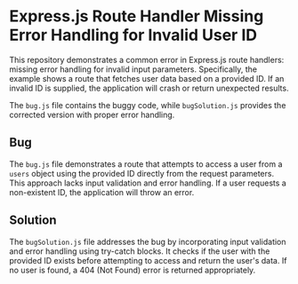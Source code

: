 # Express.js Route Handler Missing Error Handling for Invalid User ID

This repository demonstrates a common error in Express.js route handlers: missing error handling for invalid input parameters.  Specifically, the example shows a route that fetches user data based on a provided ID.  If an invalid ID is supplied, the application will crash or return unexpected results.

The `bug.js` file contains the buggy code, while `bugSolution.js` provides the corrected version with proper error handling.

## Bug

The `bug.js` file demonstrates a route that attempts to access a user from a `users` object using the provided ID directly from the request parameters.  This approach lacks input validation and error handling.  If a user requests a non-existent ID, the application will throw an error.

## Solution

The `bugSolution.js` file addresses the bug by incorporating input validation and error handling using try-catch blocks. It checks if the user with the provided ID exists before attempting to access and return the user's data. If no user is found, a 404 (Not Found) error is returned appropriately.